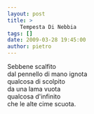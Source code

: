 ```yaml
---
layout: post
title: >
    Tempesta Di Nebbia
tags: []
date: 2009-03-28 19:45:00
author: pietro
---
```

Sebbene scalfito<br/>dal pennello di mano ignota<br/>qualcosa di scolpito<br/>da una lama vuota<br/>qualcosa d'infinito<br/>che le alte cime scuota.
